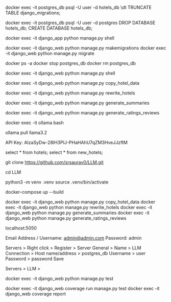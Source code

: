 docker exec -it postgres_db psql -U user -d hotels_db
\dt
TRUNCATE TABLE django_migrations;

docker exec -it postgres_db psql -U user -d postgres
DROP DATABASE hotels_db;
CREATE DATABASE hotels_db;

docker exec -it django_app python manage.py shell

docker exec -it django_web python manage.py makemigrations
docker exec -it django_web python manage.py migrate


docker ps -a
docker stop postgres_db
docker rm postgres_db


docker exec -it django_web python manage.py shell

docker exec -it django_web python manage.py copy_hotel_data

docker exec -it django_web python manage.py rewrite_hotels

docker exec -it django_web python manage.py generate_summaries

docker exec -it django_web python manage.py generate_ratings_reviews


docker exec -it ollama bash

ollama pull llama3.2


API Key: AIzaSyDw-28lH3PIJ-PHaHAhU7qZM3HveJJzftM

select * from hotels;
select * from new_hotels;


git clone https://github.com/srsaurav0/LLM.git

cd LLM

python3 -m venv .venv
source .venv/bin/activate

docker-compose up --build

docker exec -it django_web python manage.py copy_hotel_data
docker exec -it django_web python manage.py rewrite_hotels
docker exec -it django_web python manage.py generate_summaries
docker exec -it django_web python manage.py generate_ratings_reviews

localhost:5050

Email Address / Username: admin@admin.com
Password: admin

Servers > Right click > Register > Server
General > Name > LLM
Connection > Host name/address > postgres_db
Username > user
Password > password
Save

Servers > LLM >

docker exec -it django_web python manage.py test

docker exec -it django_web coverage run manage.py test
docker exec -it django_web coverage report